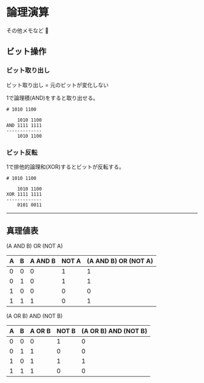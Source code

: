 # 論理演算

その他メモなど :dog:

## ビット操作

### ビット取り出し

ビット取り出し = 元のビットが変化しない

1で論理積(AND)をすると取り出せる。

```
# 1010 1100

    1010 1100
AND 1111 1111
-------------
    1010 1100
```

### ビット反転

1で排他的論理和(XOR)するとビットが反転する。

```
# 1010 1100

    1010 1100
XOR 1111 1111
-------------
    0101 0011
```
---

## 真理値表

(A AND B) OR (NOT A)

| A | B | A AND B | NOT A | (A AND B) OR (NOT A) |
|---|---|---------|-------|----------------------|
| 0 | 0 | 0       | 1     | 1                    |
| 0 | 1 | 0       | 1     | 1                    |
| 1 | 0 | 0       | 0     | 0                    |
| 1 | 1 | 1       | 0     | 1                    |


(A OR B) AND (NOT B)

| A | B | A OR B | NOT B | (A OR B) AND (NOT B) |
|---|---|--------|-------|----------------------|
| 0 | 0 | 0      | 1     | 0                    |
| 0 | 1 | 1      | 0     | 0                    |
| 1 | 0 | 1      | 1     | 1                    |
| 1 | 1 | 1      | 0     | 0                    |

